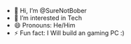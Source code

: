 - 👋 Hi, I’m @SureNotBober
- 👀 I’m interested in Tech
- 😄 Pronouns: He/Him
- ⚡ Fun fact: I Will build an gaming PC :)
